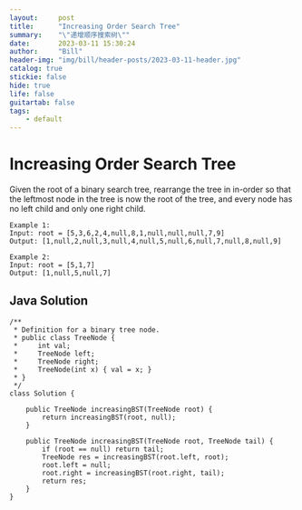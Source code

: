 ```yaml
---
layout:     post
title:      "Increasing Order Search Tree"
summary:    "\"递增顺序搜索树\""
date:       2023-03-11 15:30:24
author:     "Bill"
header-img: "img/bill/header-posts/2023-03-11-header.jpg"
catalog: true
stickie: false
hide: true
life: false
guitartab: false
tags:
    - default
---
```


# Increasing Order Search Tree

Given the root of a binary search tree, rearrange the tree in in-order so that the leftmost node in the tree is now the root of the tree, and every node has no left child and only one right child.

```
Example 1:
Input: root = [5,3,6,2,4,null,8,1,null,null,null,7,9]
Output: [1,null,2,null,3,null,4,null,5,null,6,null,7,null,8,null,9]

Example 2:
Input: root = [5,1,7]
Output: [1,null,5,null,7]
```

## Java Solution

```
/**
 * Definition for a binary tree node.
 * public class TreeNode {
 *     int val;
 *     TreeNode left;
 *     TreeNode right;
 *     TreeNode(int x) { val = x; }
 * }
 */
class Solution {

    public TreeNode increasingBST(TreeNode root) {
        return increasingBST(root, null);
    }

    public TreeNode increasingBST(TreeNode root, TreeNode tail) {
        if (root == null) return tail;
        TreeNode res = increasingBST(root.left, root);
        root.left = null;
        root.right = increasingBST(root.right, tail);
        return res;
    }
}
```

